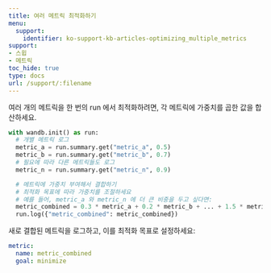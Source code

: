 ```yaml
---
title: 여러 메트릭 최적화하기
menu:
  support:
    identifier: ko-support-kb-articles-optimizing_multiple_metrics
support:
- 스윕
- 메트릭
toc_hide: true
type: docs
url: /support/:filename
---
```


여러 개의 메트릭을 한 번의 run 에서 최적화하려면, 각 메트릭에 가중치를 곱한 값을 합산하세요.

```python
with wandb.init() as run:
  # 개별 메트릭 로그
  metric_a = run.summary.get("metric_a", 0.5)
  metric_b = run.summary.get("metric_b", 0.7)
  # 필요에 따라 다른 메트릭들도 로그
  metric_n = run.summary.get("metric_n", 0.9)

  # 메트릭에 가중치 부여해서 결합하기
  # 최적화 목표에 따라 가중치를 조절하세요
  # 예를 들어, metric_a 와 metric_n 에 더 큰 비중을 두고 싶다면:  
  metric_combined = 0.3 * metric_a + 0.2 * metric_b + ... + 1.5 * metric_n
  run.log({"metric_combined": metric_combined})
```

새로 결합된 메트릭을 로그하고, 이를 최적화 목표로 설정하세요:

```yaml
metric:
  name: metric_combined
  goal: minimize
```
